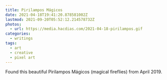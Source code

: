 ```yaml
---
title: Pirilampos Mágicos
date: 2021-04-18T19:41:20.878581002Z
lastmod: 2021-09-20T05:52:12.214578732Z
photos:
  - url: https://media.hacdias.com/2021-04-18-pirilampos.gif
categories:
  - writings
tags:
  - art
  - creative
  - pixel art
---
```


Found this beautiful Pirilampos Mágicos (magical fireflies) from April 2019.
